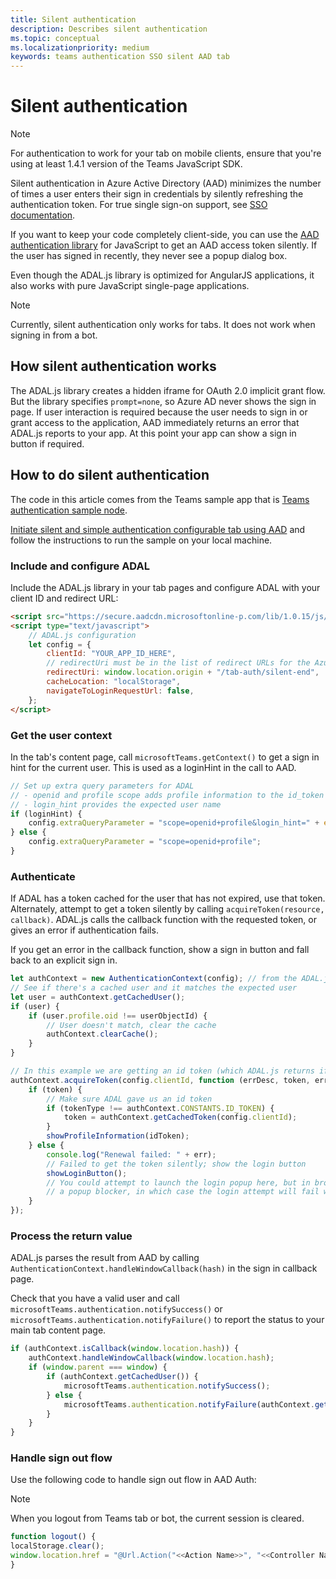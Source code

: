 ```yaml
---
title: Silent authentication
description: Describes silent authentication
ms.topic: conceptual
ms.localizationpriority: medium
keywords: teams authentication SSO silent AAD tab
---
```

# Silent authentication

> [!NOTE]
> For authentication to work for your tab on mobile clients, ensure that you're using at least 1.4.1 version of the Teams JavaScript SDK.

Silent authentication in Azure Active Directory (AAD) minimizes the number of times a user enters their sign in credentials by silently refreshing the authentication token. For true single sign-on support, see [SSO documentation](~/tabs/how-to/authentication/auth-aad-sso.md).

If you want to keep your code completely client-side, you can use the [AAD authentication library](/azure/active-directory/develop/active-directory-authentication-libraries) for JavaScript to get an AAD access token silently. If the user has signed in recently, they never see a popup dialog box.

Even though the ADAL.js library is optimized for AngularJS applications, it also works with pure JavaScript single-page applications.

> [!NOTE]
> Currently, silent authentication only works for tabs. It does not work when signing in from a bot.

## How silent authentication works

The ADAL.js library creates a hidden iframe for OAuth 2.0 implicit grant flow. But the library specifies `prompt=none`, so Azure AD never shows the sign in page. If user interaction is required because the user needs to sign in or grant access to the application, AAD immediately returns an error that ADAL.js reports to your app. At this point your app can show a sign in button if required.

## How to do silent authentication

The code in this article comes from the Teams sample app that is [Teams authentication sample node](https://github.com/OfficeDev/Microsoft-Teams-Samples/blob/main/samples/app-auth/nodejs/src/views/tab/silent/silent.hbs).

[Initiate silent and simple authentication configurable tab using AAD](https://github.com/OfficeDev/Microsoft-Teams-Samples/tree/main/samples/tab-channel-group-config-page-auth/csharp) and follow the instructions to run the sample on your local machine.

### Include and configure ADAL

Include the ADAL.js library in your tab pages and configure ADAL with your client ID and redirect URL:

```html
<script src="https://secure.aadcdn.microsoftonline-p.com/lib/1.0.15/js/adal.min.js" integrity="sha384-lIk8T3uMxKqXQVVfFbiw0K/Nq+kt1P3NtGt/pNexiDby2rKU6xnDY8p16gIwKqgI" crossorigin="anonymous"></script>
<script type="text/javascript">
    // ADAL.js configuration
    let config = {
        clientId: "YOUR_APP_ID_HERE",
        // redirectUri must be in the list of redirect URLs for the Azure AD app
        redirectUri: window.location.origin + "/tab-auth/silent-end",
        cacheLocation: "localStorage",
        navigateToLoginRequestUrl: false,
    };
</script>
```

### Get the user context

In the tab's content page, call `microsoftTeams.getContext()` to get a sign in hint for the current user. This is used as a loginHint in the call to AAD.

```javascript
// Set up extra query parameters for ADAL
// - openid and profile scope adds profile information to the id_token
// - login_hint provides the expected user name
if (loginHint) {
    config.extraQueryParameter = "scope=openid+profile&login_hint=" + encodeURIComponent(loginHint);
} else {
    config.extraQueryParameter = "scope=openid+profile";
}
```

### Authenticate

If ADAL has a token cached for the user that has not expired, use that token. Alternately, attempt to get a token silently by calling `acquireToken(resource, callback)`. ADAL.js calls the callback function with the requested token, or gives an error if authentication fails.

If you get an error in the callback function, show a sign in button and fall back to an explicit sign in.

```javascript
let authContext = new AuthenticationContext(config); // from the ADAL.js library
// See if there's a cached user and it matches the expected user
let user = authContext.getCachedUser();
if (user) {
    if (user.profile.oid !== userObjectId) {
        // User doesn't match, clear the cache
        authContext.clearCache();
    }
}

// In this example we are getting an id token (which ADAL.js returns if we ask for resource = clientId)
authContext.acquireToken(config.clientId, function (errDesc, token, err, tokenType) {
    if (token) {
        // Make sure ADAL gave us an id token
        if (tokenType !== authContext.CONSTANTS.ID_TOKEN) {
            token = authContext.getCachedToken(config.clientId);
        }
        showProfileInformation(idToken);
    } else {
        console.log("Renewal failed: " + err);
        // Failed to get the token silently; show the login button
        showLoginButton();
        // You could attempt to launch the login popup here, but in browsers this could be blocked by
        // a popup blocker, in which case the login attempt will fail with the reason FailedToOpenWindow.
    }
});
```

### Process the return value

ADAL.js parses the result from AAD by calling `AuthenticationContext.handleWindowCallback(hash)` in the sign in callback page.

Check that you have a valid user and call `microsoftTeams.authentication.notifySuccess()` or `microsoftTeams.authentication.notifyFailure()` to report the status to your main tab content page.

```javascript
if (authContext.isCallback(window.location.hash)) {
    authContext.handleWindowCallback(window.location.hash);
    if (window.parent === window) {
        if (authContext.getCachedUser()) {
            microsoftTeams.authentication.notifySuccess();
        } else {
            microsoftTeams.authentication.notifyFailure(authContext.getLoginError());
        }
    }
}
```

### Handle sign out flow

Use the following code to handle sign out flow in AAD Auth:

> [!NOTE]
> When you logout from Teams tab or bot, the current session is cleared.

```javascript
function logout() {
localStorage.clear();
window.location.href = "@Url.Action("<<Action Name>>", "<<Controller Name>>")";
}
```
